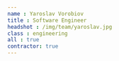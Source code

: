 ```yaml
---
name : Yaroslav Vorobiov
title : Software Engineer
headshot : /img/team/yaroslav.jpg
class : engineering
all : true
contractor: true
---
```

